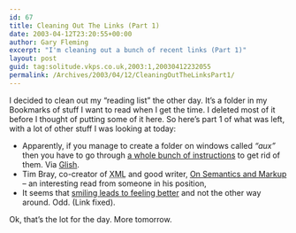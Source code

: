 ```yaml
---
id: 67
title: Cleaning Out The Links (Part 1)
date: 2003-04-12T23:20:55+00:00
author: Gary Fleming
excerpt: "I'm cleaning out a bunch of recent links (Part 1)"
layout: post
guid: tag:solitude.vkps.co.uk,2003:1,20030412232055
permalink: /Archives/2003/04/12/CleaningOutTheLinksPart1/
---
```

I decided to clean out my &#8220;reading list&#8221; the other day. It&#8217;s a folder in my Bookmarks of stuff I want to read when I get the time. I deleted most of it before I thought of putting some of it here. So here&#8217;s part 1 of what was left, with a lot of other stuff I was looking at today:

  * Apparently, if you manage to create a folder on windows called _&#8220;aux&#8221;_ then you have to go through [a whole bunch of instructions](http://www.winnetmag.com/Articles/Index.cfm?ArticleID=3549 "Instructions on how to remove aux folders in Windows") to get rid of them. Via [Glish](http://glish.com/).
  * Tim Bray, co-creator of <acronym title="eXtensible Markup Language">XML</acronym> and good writer, [On Semantics and Markup](http://www.tbray.org/ongoing/When/200x/2003/04/09/SemanticMarkup) &#8211; an interesting read from someone in his position,
  * It seems that [smiling leads to feeling better](http://newsroom.ucla.edu/page.asp?id=4047) and not the other way around. Odd. (Link fixed).

Ok, that&#8217;s the lot for the day. More tomorrow.